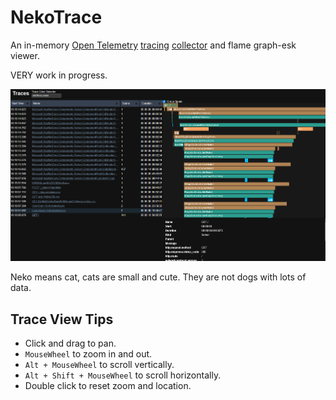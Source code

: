 # NekoTrace

An in-memory [Open Telemetry](https://opentelemetry.io/) [tracing](https://opentelemetry.io/docs/concepts/signals/traces/) [collector](https://opentelemetry.io/docs/collector/) and flame graph-esk viewer.

VERY work in progress.

![Screenshot of app](Content/Screenshot-2025-07-06.png)

Neko means cat, cats are small and cute. They are not dogs with lots of data.

## Trace View Tips

- Click and drag to pan.
- `MouseWheel` to zoom in and out.
- `Alt + MouseWheel` to scroll vertically.
- `Alt + Shift + MouseWheel` to scroll horizontally.
- Double click to reset zoom and location.

